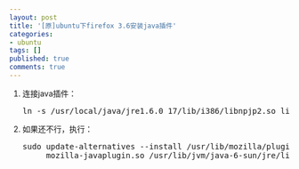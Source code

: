 ```yaml
---
layout: post
title: '[原]ubuntu下firefox 3.6安装java插件'
categories:
- ubuntu
tags: []
published: true
comments: true
---
```

<p><ol>
	<li>连接java插件：
<pre lang="bash" line="1">ln -s /usr/local/java/jre1.6.0_17/lib/i386/libnpjp2.so libnpjp2.so  ~/.mozilla/plugins
</pre>
</li>
	<li>如果还不行，执行：
<pre lang="bash" line="1">
sudo update-alternatives --install /usr/lib/mozilla/plugins/libjavaplugin.so 
     mozilla-javaplugin.so /usr/lib/jvm/java-6-sun/jre/lib/i386/libnpjp2.so 50
</pre></li>
</ol></p>
